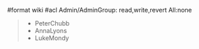 \#format wiki \#acl Admin/AdminGroup: read,write,revert All:none

> -   PeterChubb
> -   AnnaLyons
> -   LukeMondy

